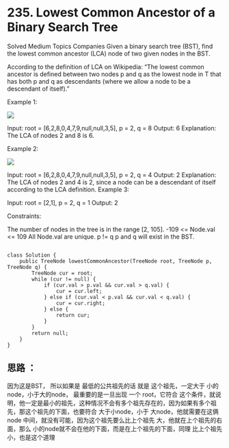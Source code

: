 # 235. Lowest Common Ancestor of a Binary Search Tree
Solved
Medium
Topics
Companies
Given a binary search tree (BST), find the lowest common ancestor (LCA) node of two given nodes in the BST.

According to the definition of LCA on Wikipedia: “The lowest common ancestor is defined between two nodes p and q as the lowest node in T that has both p and q as descendants (where we allow a node to be a descendant of itself).”

 

Example 1:

![](https://assets.leetcode.com/uploads/2018/12/14/binarysearchtree_improved.png)

Input: root = [6,2,8,0,4,7,9,null,null,3,5], p = 2, q = 8
Output: 6
Explanation: The LCA of nodes 2 and 8 is 6.

Example 2:

![](https://assets.leetcode.com/uploads/2018/12/14/binarysearchtree_improved.png)


Input: root = [6,2,8,0,4,7,9,null,null,3,5], p = 2, q = 4
Output: 2
Explanation: The LCA of nodes 2 and 4 is 2, since a node can be a descendant of itself according to the LCA definition.
Example 3:

Input: root = [2,1], p = 2, q = 1
Output: 2
 

Constraints:

The number of nodes in the tree is in the range [2, 105].
-109 <= Node.val <= 109
All Node.val are unique.
p != q
p and q will exist in the BST.

```

class Solution {
    public TreeNode lowestCommonAncestor(TreeNode root, TreeNode p, TreeNode q) {
        TreeNode cur = root;
        while (cur != null) {
            if (cur.val > p.val && cur.val > q.val) {
                cur = cur.left;
            } else if (cur.val < p.val && cur.val < q.val) {
                cur = cur.right;
            } else {
                return cur;
            }
        }
        return null;
    }
}

```

## 思路 ：

因为这是BST， 所以如果是 最低的公共祖先的话 就是 这个祖先，一定大于 小的node，小于大的node， 最重要的是一旦出现 一个 root，它符合 这个条件，就说明，他一定是最小的祖先，这种情况不会有多个祖先存在的，因为如果有多个祖先，那这个祖先的下面，也要符合 大于小node，小于 大node，他就需要在这俩node 中间，就没有可能，因为这个祖先要么比上个祖先 大，他就在上个祖先的右面，那么 小的node就不会在他的下面，而是在上个祖先的下面，同理 比上个祖先小，也是这个道理